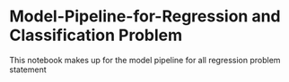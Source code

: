 # Model-Pipeline-for-Regression and Classification Problem
This notebook makes up for the model pipeline for all regression problem statement
